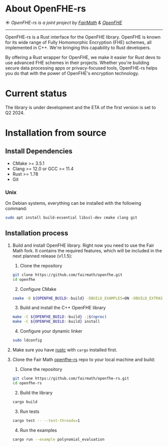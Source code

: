 # About OpenFHE-rs
☀️ *OpenFHE-rs is a joint project by [FairMath](https://fairmath.xyz/) & [OpenFHE](https://www.openfhe.org/)*

---

OpenFHE-rs is a Rust interface for the OpenFHE library. OpenFHE is known for its wide range of Fully Homomorphic Encryption (FHE) schemes, 
all implemented in C++. We're bringing this capability to Rust developers.

By offering a Rust wrapper for OpenFHE, we make it easier for Rust devs to use advanced FHE schemes in their projects. 
Whether you're building secure data processing apps or privacy-focused tools, OpenFHE-rs helps you do that with the power of OpenFHE's encryption technology.

# Current status

The library is under development and the ETA of the first version is set to Q2 2024.

# Installation from source

## Install Dependencies
    
* CMake >= 3.5.1
* Clang >= 12.0 or GCC >= 11.4
* Rust >= 1.78
* Git

### Unix

On Debian systems, everything can be installed with the following command:

```bash
sudo apt install build-essential libssl-dev cmake clang git
```

## Installation process

1. Build and install OpenFHE library. Right now you need to use the Fair Math fork. It contains the required features, which will be included in the next planned release (v1.1.5):

   1. Clone the repository

   ```bash
   git clone https://github.com/fairmath/openfhe.git
   cd openfhe
   ```

   2. Configure CMake

   ```bash
   cmake -B ${OPENFHE_BUILD:-build} -DBUILD_EXAMPLES=ON -DBUILD_EXTRAS=ON -DBUILD_SHARED=ON .       
   ```

   3. Build and install the C++ OpenFHE library

   ```bash
   make -C ${OPENFHE_BUILD:-build} -j$(nproc)
   make -C ${OPENFHE_BUILD:-build} install
   ```

   4. Configure your dynamic linker

   ```bash
   sudo ldconfig
   ```
2. Make sure you have [rustc](https://www.rust-lang.org/tools/install) with `cargo` installed first.

3. Clone the Fair Math [openfhe-rs](https://github.com/fairmath/openfhe-rs) repo to your local machine and build:
   1. Clone the repository
   ```bash
   git clone https://github.com/fairmath/openfhe-rs.git
   cd openfhe-rs
   ```

   2. Build the library
   ```bash
   cargo build
   ```

   3. Run tests
   ```bash
   cargo test -- --test-threads=1
   ```

   4. Run the examples
   ```bash
   cargo run --example polynomial_evaluation
   ```
